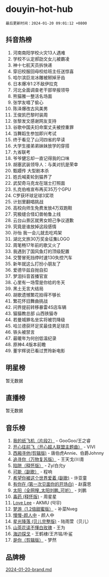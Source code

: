 # douyin-hot-hub

`最后更新时间：2024-01-20 09:01:12 +0800`

## 抖音热榜

1. 河南南阳学校火灾13人遇难
1. 学校不认定郝劭文女儿被霸凌
1. 神十七航天员拆快递
1. 穿旧校服回母校给班主任送惊喜
1. 哈尔滨巨龙冰雕被掰掉牙齿
1. 日本爆冷1:2不敌伊拉克
1. 河北全面调查老干部举报领导
1. 熊猫雅一整活名场面
1. 张学友唱了偷心
1. 陈泽爆改古风美男
1. 王俊凯巴黎时装周
1. 张黎发文感谢网友支持
1. 谷歌中国夫妇命案丈夫被控重罪
1. 当舞蹈生参加即兴考试
1. 终于看见了山河四省的早读
1. 大学生接弟弟妹妹放学的穿搭
1. 九省联考
1. 爷爷健忘却一直记得我的口味
1. 胡塞武装领导人：与美对抗是荣幸
1. 甄嬛传 大型剧本杀
1. 姓氏喊麦轮到猫界了
1. 武契奇马克龙在瑞士打照面
1. 扎克伯格宣布再买35万个GPU
1. C罗获环球足球3奖项
1. 计划里翻唱挑战
1. 高校向师生免费发放4万双跑鞋
1. 究极缝合怪幻兽帕鲁上线
1. 云台山景区就男女妲己争议道歉
1. 究竟是谁放掉这段感情
1. 孙怡 我一会儿就去吃鸡架
1. 湖北文旅30万奖金征集LOGO
1. 周笔畅17年前的歌又火了
1. 我遇到了国风鱼灯的顶级配置
1. 交警冒死挡停时速130失控汽车
1. 新年就这么打扮小朋友了
1. 爱德华兹自抛自扣
1. 梦泪抖音首播官宣
1. 心里有一场雪是你给的冬天
1. 黑土无言大结局
1. 胡歌遗憾繁花拍得不够长
1. 繁花怀旧舞曲挑战
1. 问界提前转移暴雷4S店车辆
1. 猫猫教总部 山西铁猫寺
1. 若曼城罪名坐实将被罚降级
1. 哈兰德获环足奖最佳男足球员
1. 铁头被禁言
1. 最暖年为何创低温纪录
1. 原神4.4版本前瞻
1. 董宇辉说已看过贾玲新电影

## 明星榜

暂无数据

## 直播榜

暂无数据

## 音乐榜

1. [我的纸飞机（片段2）](https://sf3-cdn-tos.douyinstatic.com/obj/tos-cn-ve-2774/oM2ZrKcg2CD5AeRB2gkeXOFB1IxAGJdZPazYHf) - GooGoo/王之睿
1. [开心往前飞（开心超人联盟主题曲）](https://sf86-cdn-tos.douyinstatic.com/obj/tos-cn-ve-2774/9d8fb7c82cf1421fb93a9fe925275e0a) - VIVI
1. [西厢寻他(剪辑版)](https://sf3-cdn-tos.douyinstatic.com/obj/tos-cn-ve-2774/oUsAVfAQKlRNxEv5qxvIB8o5qmIWUcXbzJKJhw) - 唐伯虎Annie、伯爵Johnny
1. [追寻你（万物复苏版）](https://sf86-cdn-tos.douyinstatic.com/obj/tos-cn-ve-2774/oYeAZJsbjIDit9APmBg8u6uDUQnHmoCf3gbo74) - 王天戈/川青
1. [陷阱（释怀版）](https://sf86-cdn-tos.douyinstatic.com/obj/tos-cn-ve-2774/oE8C21LeZrzKLDFfQYgMzx4GAIHageG5IzayY7) - Zy/白允y
1. [可能（副歌）](https://sf86-cdn-tos.douyinstatic.com/obj/tos-cn-ve-2774/cde1731888894259b333569393c2fb51) - 程响
1. [希望你被这个世界爱着 (副歌)](https://sf86-cdn-tos.douyinstatic.com/obj/tos-cn-ve-2774/oUHCmWQfZlE3QQBKBeD8rCFLpJzPgCpImhsxMt) - 许亚童
1. [有你在 (第一次见面你的开场白)](https://sf3-cdn-tos.douyinstatic.com/obj/tos-cn-ve-2774/oAthrQ3ClJBfI57uBoFEgNDYtNCZ0TSYQQfxQ0) - 赵露思
1. [太阳（全网搜_太阳刘鹏_可听）](https://sf86-cdn-tos.douyinstatic.com/obj/tos-cn-ve-2774/ogWbyIQnlBFImVbeDocRdCIYtBHlbJXgfZMvgz) - 刘鹏
1. [毒药 (释怀版)](https://sf86-cdn-tos.douyinstatic.com/obj/tos-cn-ve-2774/oYILMEAzspdZBIzy4frJNB8ZHPHWAhiwowd4Ad) - 周星星
1. [Love Lee](https://sf3-cdn-tos.douyinstatic.com/obj/tos-cn-ve-2774/o05GbkJGbCBTdDnMtB0fwOYgkeZp23vrWQDQBS) - AKMU (악뮤)
1. [梦游（1.2倍甜蜜版）](https://sf86-cdn-tos.douyinstatic.com/obj/tos-cn-ve-2774/o4gyAUm8hwufoEABmwVIiQtHsFuGzAEEWtNMzo) - 补菜Nveg
1. [慢慢-颜人中](https://sf86-cdn-tos.douyinstatic.com/obj/tos-cn-ve-2774/ocjHNfBXdBxQNC8ZGAeoLMFTUgtBg8bkExunDC) - 颜人中
1. [星光降落 (贝儿完整版)](https://sf6-cdn-tos.douyinstatic.com/obj/tos-cn-ve-2774/okwB9hAwyAtsFFkFBzAX1hOOfQuIoMNs0W2Mwr) - 陆雨萱（贝儿）
1. [山茶花读不懂白玫瑰](https://sf3-cdn-tos.douyinstatic.com/obj/tos-cn-ve-2774/osfn8B7DktrRHEPJgPCfDbw7QDQEkwC16BxZg9) - 王为
1. [海边探戈](https://sf3-cdn-tos.douyinstatic.com/obj/tos-cn-ve-2774/os9gE0VQCGqt6VQkZDyBBYvfSDY0QFe3vVmubn) - 王鹤棣/王齐铭/朴鲨
1. [是你（剪辑版）](https://sf86-cdn-tos.douyinstatic.com/obj/tos-cn-ve-2774/46019dae783c4c969944217fe1cfafc4) - 梦然

## 品牌榜

[2024-01-20-brand.md](2024-01-20-brand.md)
